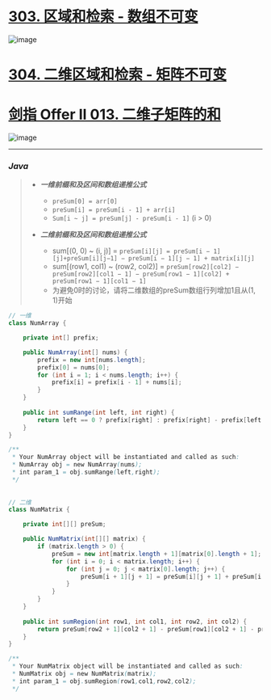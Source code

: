 # [303. 区域和检索 - 数组不可变](https://leetcode.cn/problems/range-sum-query-immutable/)

![image](https://user-images.githubusercontent.com/75558694/180650090-b4271327-6de4-4e4f-9e71-ef5ab8c2426c.png)

# [304. 二维区域和检索 - 矩阵不可变](https://leetcode.cn/problems/range-sum-query-2d-immutable/)
# [剑指 Offer II 013. 二维子矩阵的和](https://leetcode.cn/problems/O4NDxx/)

![image](https://user-images.githubusercontent.com/75558694/180642793-ac58ea12-a0d8-4e6b-88f8-5ee57fce82ef.png)

---

### *Java*

> - ***一维前缀和及区间和数组递推公式***
>   - `preSum[0] = arr[0]`
>   - `preSum[i] = preSum[i - 1] + arr[i]`
>   - `Sum[i ~ j] = preSum[j] - preSum[i - 1]` (i > 0)
>   
> - ***二维前缀和及区间和数组递推公式***
>   - sum[(0, 0) ~ (i, j)] = `preSum[i][j] = preSum[i − 1][j]+preSum[i][j−1] − preSum[i − 1][j − 1] + matrix[i][j]`
>   - sum[(row1, col1) ~ (row2, col2)] = `preSum[row2][col2] − preSum[row2][col1 − 1] − preSum[row1 − 1][col2] + preSum[row1 − 1][col1 − 1]`
>   - 为避免0时的讨论，请将二维数组的preSum数组行列增加1且从(1, 1)开始

```java
// 一维
class NumArray {

    private int[] prefix;

    public NumArray(int[] nums) {
        prefix = new int[nums.length];
        prefix[0] = nums[0];
        for (int i = 1; i < nums.length; i++) {
            prefix[i] = prefix[i - 1] + nums[i];
        }
    }
    
    public int sumRange(int left, int right) {
        return left == 0 ? prefix[right] : prefix[right] - prefix[left - 1];
    }
}

/**
 * Your NumArray object will be instantiated and called as such:
 * NumArray obj = new NumArray(nums);
 * int param_1 = obj.sumRange(left,right);
 */
 
 
// 二维
class NumMatrix {

    private int[][] preSum;

    public NumMatrix(int[][] matrix) {
        if (matrix.length > 0) {
            preSum = new int[matrix.length + 1][matrix[0].length + 1];
            for (int i = 0; i < matrix.length; i++) {
                for (int j = 0; j < matrix[0].length; j++) {
                    preSum[i + 1][j + 1] = preSum[i][j + 1] + preSum[i + 1][j] - preSum[i][j] + matrix[i][j];
                }
            }
        }
    } 
    
    public int sumRegion(int row1, int col1, int row2, int col2) {
        return preSum[row2 + 1][col2 + 1] - preSum[row1][col2 + 1] - preSum[row2 + 1][col1] + preSum[row1][col1];
    }
}

/**
 * Your NumMatrix object will be instantiated and called as such:
 * NumMatrix obj = new NumMatrix(matrix);
 * int param_1 = obj.sumRegion(row1,col1,row2,col2);
 */
```

